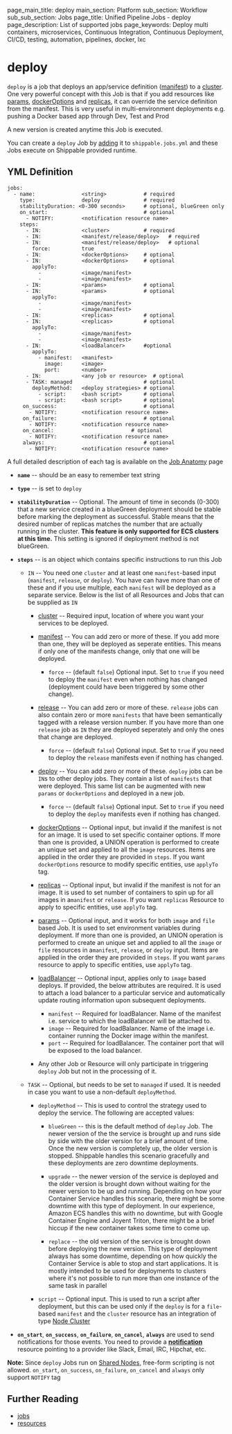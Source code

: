 page_main_title: deploy
main_section: Platform
sub_section: Workflow
sub_sub_section: Jobs
page_title: Unified Pipeline Jobs - deploy
page_description: List of supported jobs
page_keywords: Deploy multi containers, microservices, Continuous Integration, Continuous Deployment, CI/CD, testing, automation, pipelines, docker, lxc

# deploy
`deploy` is a job that deploys an app/service definition ([manifest](/platform/workflow/job/manifest)) to a [cluster](/platform/workflow/resource/cluster). One very powerful concept with this Job is that if you add resources like [params](/platform/workflow/resource/params), [dockerOptions](/platform/workflow/resource/dockeroptions) and [replicas](/platform/workflow/resource/replicas), it can override the service definition from the manifest. This is very useful in multi-environment deployments e.g. pushing a Docker based app through Dev, Test and Prod

A new version is created anytime this Job is executed.

You can create a `deploy` Job by [adding](/platform/tutorial/workflow/howto-crud-job#adding) it to `shippable.jobs.yml` and these Jobs execute on Shippable provided runtime.

## YML Definition

```
jobs:
  - name: 				<string>			# required
    type: 				deploy				# required
    stabilityDuration: <0-300 seconds>      # optional, blueGreen only
    on_start:								# optional
      - NOTIFY: 		<notification resource name>
    steps:
      - IN: 			<cluster>			# required
      - IN: 			<manifest/release/deploy> 	# required
      - IN: 			<manifest/release/deploy> 	# optional
        force: 			true
      - IN: 			<dockerOptions> 	# optional
      - IN: 			<dockerOptions> 	# optional
        applyTo:
          - 			<image/manifest>
          - 			<image/manifest>
      - IN: 			<params> 			# optional
      - IN: 			<params> 			# optional
        applyTo:
          - 			<image/manifest>
          - 			<image/manifest>
      - IN: 			<replicas> 			# optional
      - IN: 			<replicas> 			# optional
        applyTo:
          - 			<image/manifest>
          - 			<image/manifest>
      - IN: 			<loadBalancer>		#optional
        applyTo:
          - manifest: 	<manifest>  		
            image: 		<image>              
            port: 		<number>              
      - IN: 			<any job or resource>  # optional
      - TASK: managed                       # optional
        deployMethod:	<deploy strategies> # optional
          - script: 	<bash script>		# optional
          - script: 	<bash script>		# optional
	 on_success:							# optional
	   - NOTIFY: 		<notification resource name>
	 on_failure:							# optional
	   - NOTIFY: 		<notification resource name>
	 on_cancel:							# optional
	   - NOTIFY: 		<notification resource name>
	 always:								# optional
	   - NOTIFY:		<notification resource name>
```
A full detailed description of each tag is available on the [Job Anatomy](/platform/tutorial/workflow/shippable-jobs-yml) page

* **`name`** -- should be an easy to remember text string

* **`type`** -- is set to `deploy`
* **`stabilityDuration`** -- Optional. The amount of time in seconds (0-300) that a new service created in a blueGreen deployment should be stable before marking the deployment as successful.  Stable means that the desired number of replicas matches the number that are actually running in the cluster. **This feature is only supported for ECS clusters at this time.** This setting is ignored if deployment method is not blueGreen.

* **`steps`** -- is an object which contains specific instructions to run this Job
    * `IN` -- You need one `cluster` and at least one `manifest`-based input (`manifest`, `release`, or `deploy`). You have can have more than one of these and if you use multiple, each `manifest` will be deployed as a separate service. Below is the list of all Resources and Jobs that can be supplied as `IN`
        * [cluster](/platform/workflow/resource/cluster) -- Required input, location of where you want your services to be deployed.

        * [manifest](/platform/workflow/job/manifest) -- You can add zero or more of these. If you add more than one, they will be deployed as seperate entities. This means if only one of the manifests change, only that one will be deployed.
            * `force` -- (default `false`) Optional input. Set to `true` if you need to deploy the `manifest` even when nothing has changed (deployment could have been triggered by some other change).

        * [release](/platform/workflow/job/release) -- You can add zero or more of these. `release` jobs can also contain zero or more `manifests` that have been semantically tagged with a release version number. If you have more than one `release` job as `IN` they are deployed seperately and only the ones that change are deployed.
            * `force` -- (default `false`) Optional input. Set to `true` if you need to deploy the `release` manifests even if nothing has changed.

        * [deploy](/platform/workflow/job/deploy) -- You can add zero or more of these. `deploy` jobs can be `IN`s to other deploy jobs.  They contain a list of `manifests` that were deployed.  This same list can be augmented with new `params` or `dockerOptions` and deployed in a new job.
            * `force` -- (default `false`) Optional input. Set to `true` if you need to deploy the `deploy` manifests even if nothing has changed.

        * [dockerOptions](/platform/workflow/resource/dockeroptions) -- Optional input, but invalid if the manifest is not for an image. It is used to set specific container options. If more than one is provided, a UNION operation is performed to create an unique set and applied to all the `image` resources. Items are applied in the order they are provided in `steps`. If you want `dockerOptions` resource to modify specific entities, use `applyTo` tag.

        * [replicas](/platform/workflow/resource/replicas) -- Optional input, but invalid if the manifest is not for an image. It is used to set number of containers to spin up for all images in a`manifest` or `release`. If you want `replicas` Resource to apply to specific entities, use `applyTo` tag.

        * [params](/platform/workflow/resource/params) -- Optional input, and it works for both `image` and `file` based Job. It is used to set environment variables during deployment. If more than one is provided, an UNION operation is performed to create an unique set and applied to all the `image` or `file` resources in a`manifest`, `release`, or `deploy` input. Items are applied in the order they are provided in `steps`. If you want `params` resource to apply to specific entities, use `applyTo` tag.

        * [loadBalancer](/platform/workflow/resource/loadbalancer) -- Optional input,  applies only to `image` based deploys. If provided, the below attributes are required. It is used to attach a load balancer to a particular service and automatically update routing information upon subsequent deployments.
            * `manifest` -- Required for loadBalancer. Name of the manifest i.e. service to which the loadBalancer will be attached to.
            * `image` -- Required for loadBalancer. Name of the image i.e. container running the Docker image within the manifest.
            * `port` -- Required for loadBalancer. The container port that will be exposed to the load balancer.

        * Any other Job or Resource will only participate in triggering `deploy` Job but not in the processing of it.

    * `TASK` -- Optional, but needs to be set to `managed` if used. It is needed in case you want to use a non-default `deployMethod`.
        * `deployMethod` -- This is used to control the strategy used to deploy the service. The following are accepted values:
            * `blueGreen` -- this is the default method of `deploy` Job. The newer version of the the service is brought up and runs side by side with the older version for a brief amount of time. Once the new version is completely up, the older version is stopped. Shippable handles this scenario gracefully and these deployments are zero downtime deployments.

            * `upgrade` -- the newer version of the service is deployed and the older version is brought down without waiting for the newer version to be up and running. Depending on how your Container Service handles this scenario, there might be some downtime with this type of deployment. In our experience, Amazon ECS handles this with no downtime, but with Google Container Engine and Joyent Triton, there might be a brief hiccup if the new container takes some time to come up.

            * `replace` -- the old version of the service is brought down before deploying the new version. This type of deployment always has some downtime, depending on how quickly the Container Service is able to stop and start applications. It is mostly intended to be used for deployments to clusters where it's not possible to run more than one instance of the same task in parallel

        * `script` -- Optional input. This is used to run a script after deployment, but this can be used only if the `deploy` is for a `file`-based `manifest` and the `cluster` resource has an integration of type [Node Cluster](/platform/integration/node-cluster/)


* **`on_start`**, **`on_success`**, **`on_failure`**, **`on_cancel`**, **`always`** are used to send notifications for those events. You need to provide a [**notification**](/platform/workflow/resource/notification) resource pointing to a provider like Slack, Email, IRC, Hipchat, etc.

**Note:** Since `deploy` Jobs run on [Shared Nodes](), free-form scripting is not allowed. `on_start`, `on_success`, `on_failure`, `on_cancel` and `always` only support `NOTIFY` tag

## Further Reading
* [jobs](/platform/workflow/job/overview)
* [resources](/platform/workflow/resource/overview)
